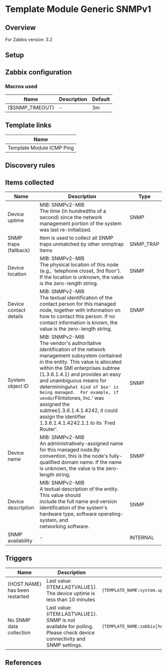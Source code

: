 
# Template Module Generic SNMPv1

## Overview

For Zabbix version: 3.2  

## Setup


## Zabbix configuration


### Macros used

|Name|Description|Default|
|----|-----------|-------|
|{$SNMP_TIMEOUT}|-|3m|

## Template links

|Name|
|----|
|Template Module ICMP Ping|

## Discovery rules


## Items collected

|Name|Description|Type|
|----|-----------|----|
|Device uptime|MIB: SNMPv2-MIB</br>The time (in hundredths of a second) since the network management portion of the system was last re-initialized.|SNMP|
|SNMP traps (fallback)|Item is used to collect all SNMP traps unmatched by other snmptrap items|SNMP_TRAP|
|Device location|MIB: SNMPv2-MIB</br>The physical location of this node (e.g., `telephone closet, 3rd floor').  If the location is unknown, the value is the zero-length string.|SNMP|
|Device contact details|MIB: SNMPv2-MIB</br>The textual identification of the contact person for this managed node, together with information on how to contact this person.  If no contact information is known, the value is the zero-length string.|SNMP|
|System object ID|MIB: SNMPv2-MIB</br>The vendor's authoritative identification of the network management subsystem contained in the entity.  This value is allocated within the SMI enterprises subtree (1.3.6.1.4.1) and provides an easy and unambiguous means for determining`what kind of box' is being managed.  For example, if vendor`Flintstones, Inc.' was assigned the subtree1.3.6.1.4.1.4242, it could assign the identifier 1.3.6.1.4.1.4242.1.1 to its `Fred Router'.|SNMP|
|Device name|MIB: SNMPv2-MIB</br>An administratively-assigned name for this managed node.By convention, this is the node's fully-qualified domain name.  If the name is unknown, the value is the zero-length string.|SNMP|
|Device description|MIB: SNMPv2-MIB</br>A textual description of the entity.  This value should</br>include the full name and version identification of the system's hardware type, software operating-system, and</br>networking software.|SNMP|
|SNMP availability|-|INTERNAL|


## Triggers

|Name|Description|Expression|Severity|
|----|-----------|----|----|
|{HOST.NAME} has been restarted|Last value: {ITEM.LASTVALUE1}.</br>The device uptime is less than 10 minutes|`{TEMPLATE_NAME:system.uptime[sysUpTime].last()}<10m`|WARNING|
|No SNMP data collection|Last value: {ITEM.LASTVALUE1}.</br>SNMP is not available for polling. Please check device connectivity and SNMP settings.|`{TEMPLATE_NAME:zabbix[host,snmp,available].max({$SNMP_TIMEOUT})}=0`|WARNING|

## References

